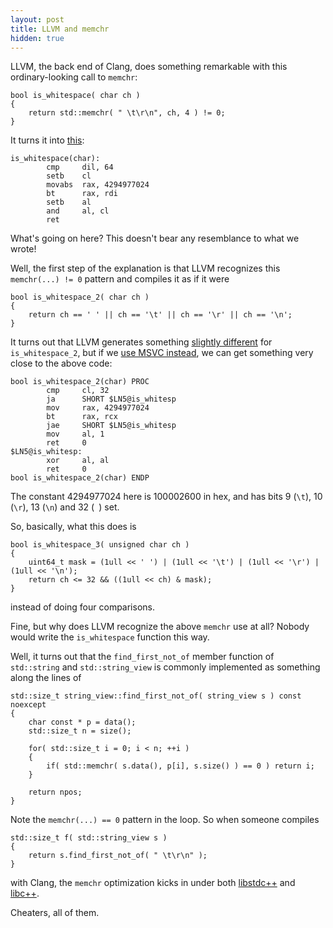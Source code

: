 ```yaml
---
layout: post
title: LLVM and memchr
hidden: true
---
```


LLVM, the back end of Clang, does something remarkable with this
ordinary-looking call to `memchr`:

```
bool is_whitespace( char ch )
{
    return std::memchr( " \t\r\n", ch, 4 ) != 0;
}
```

It turns it into [this](https://godbolt.org/z/7M5ad4):

```
is_whitespace(char):
        cmp     dil, 64
        setb    cl
        movabs  rax, 4294977024
        bt      rax, rdi
        setb    al
        and     al, cl
        ret
```

What's going on here? This doesn't bear any resemblance to what we wrote!

Well, the first step of the explanation is that LLVM recognizes this
`memchr(...) != 0` pattern and compiles it as if it were

```
bool is_whitespace_2( char ch )
{
    return ch == ' ' || ch == '\t' || ch == '\r' || ch == '\n';
}
```

It turns out that LLVM generates something
[slightly different](https://godbolt.org/z/zodd9z) for `is_whitespace_2`,
but if we [use MSVC instead](https://godbolt.org/z/YYoKKn), we can get
something very close to the above code:

```
bool is_whitespace_2(char) PROC
        cmp     cl, 32
        ja      SHORT $LN5@is_whitesp
        mov     rax, 4294977024
        bt      rax, rcx
        jae     SHORT $LN5@is_whitesp
        mov     al, 1
        ret     0
$LN5@is_whitesp:
        xor     al, al
        ret     0
bool is_whitespace_2(char) ENDP
```

The constant 4294977024 here is 100002600 in hex, and has bits 9 (`\t`), 10
(`\r`), 13 (`\n`) and 32 (` `) set.

So, basically, what this does is

```
bool is_whitespace_3( unsigned char ch )
{
    uint64_t mask = (1ull << ' ') | (1ull << '\t') | (1ull << '\r') | (1ull << '\n');
    return ch <= 32 && ((1ull << ch) & mask);
}
```

instead of doing four comparisons.

Fine, but why does LLVM recognize the above `memchr` use at all? Nobody would
write the `is_whitespace` function this way.

Well, it turns out that the `find_first_not_of` member function of `std::string`
and `std::string_view` is commonly implemented as something along the lines of

```
std::size_t string_view::find_first_not_of( string_view s ) const noexcept
{
    char const * p = data();
    std::size_t n = size();

    for( std::size_t i = 0; i < n; ++i )
    {
        if( std::memchr( s.data(), p[i], s.size() ) == 0 ) return i;
    }

    return npos;
}
```

Note the `memchr(...) == 0` pattern in the loop. So when someone compiles

```
std::size_t f( std::string_view s )
{
    return s.find_first_not_of( " \t\r\n" );
}
```

with Clang, the `memchr` optimization kicks in under both
[libstdc++](https://godbolt.org/z/dnsxT5) and [libc++](https://godbolt.org/z/9GGqcr).

Cheaters, all of them.
